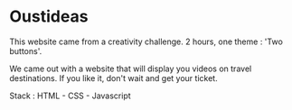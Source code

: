# Oustideas

This website came from a creativity challenge. 2 hours, one theme : 'Two buttons'.

We came out with a website that will display you videos on travel destinations. If you like it, don't wait and get your ticket.

Stack : HTML - CSS - Javascript

